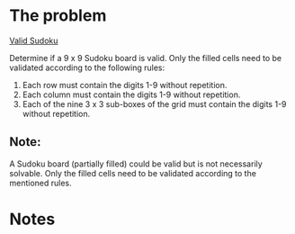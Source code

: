 # The problem

[Valid Sudoku](https://leetcode.com/problems/valid-sudoku/description/)

Determine if a 9 x 9 Sudoku board is valid. Only the filled cells need to be validated according to the following rules:

1. Each row must contain the digits 1-9 without repetition.
2. Each column must contain the digits 1-9 without repetition.
3. Each of the nine 3 x 3 sub-boxes of the grid must contain the digits 1-9 without repetition.

## Note:

A Sudoku board (partially filled) could be valid but is not necessarily solvable.
Only the filled cells need to be validated according to the mentioned rules.

# Notes
